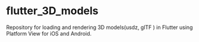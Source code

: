 # flutter_3D_models
Repository for loading and rendering 3D models(usdz, glTF ) in Flutter using Platform View for iOS and Android.
